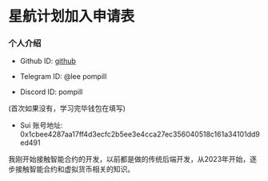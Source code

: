 # 星航计划加入申请表

### 个人介绍

- Github ID: [github](https://github.com/pompill)

- Telegram ID: @lee pompill

- Discord ID: pompill

(首次如果没有，学习完毕钱包在填写)

- Sui 账号地址: 0x1cbee4287aa17ff4d3ecfc2b5ee3e4cca27ec356040518c161a34101dd9ed491

我刚开始接触智能合约的开发，以前都是做的传统后端开发，从2023年开始，逐步接触智能合约和虚拟货币相关的知识。
